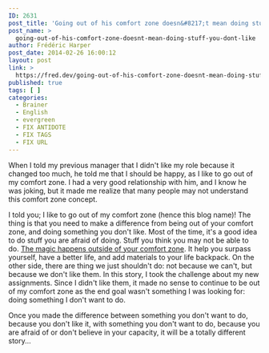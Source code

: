 ```yaml
---
ID: 2631
post_title: 'Going out of his comfort zone doesn&#8217;t mean doing stuff you don&#8217;t like'
post_name: >
  going-out-of-his-comfort-zone-doesnt-mean-doing-stuff-you-dont-like
author: Frédéric Harper
post_date: 2014-02-26 16:00:12
layout: post
link: >
  https://fred.dev/going-out-of-his-comfort-zone-doesnt-mean-doing-stuff-you-dont-like/
published: true
tags: [ ]
categories:
  - Brainer
  - English
  - evergreen
  - FIX ANTIDOTE
  - FIX TAGS
  - FIX URL
---
```

When I told my previous manager that I didn't like my role because it changed too much, he told me that I should be happy, as I like to go out of my comfort zone. I had a very good relationship with him, and I know he was joking, but it made me realize that many people may not understand this comfort zone concept.

I told you; I like to go out of my comfort zone (hence this blog name)! The thing is that you need to make a difference from being out of your comfort zone, and doing something you don't like. Most of the time, it's a good idea to do stuff you are afraid of doing. Stuff you think you may not be able to do. <a title="The magic happens out of your comfort zone" href="http://fred.dev/the-magic-happens-out-of-your-comfort-zone/">The magic happens outside of your comfort zone</a>. It help you surpass yourself, have a better life, and add materials to your life backpack. On the other side, there are thing we just shouldn't do: not because we can't, but because we don't like them. In this story, I took the challenge about my new assignments. Since I didn't like them, it made no sense to continue to be out of my comfort zone as the end goal wasn't something I was looking for: doing something I don't want to do.

Once you made the difference between something you don't want to do, because you don't like it, with something you don't want to do, because you are afraid of or don't believe in your capacity, it will be a totally different story...